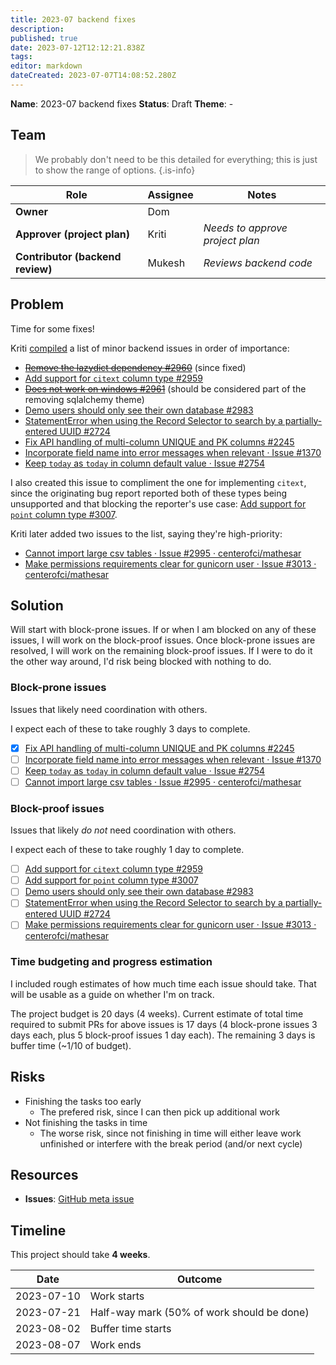 ```yaml
---
title: 2023-07 backend fixes
description: 
published: true
date: 2023-07-12T12:12:21.838Z
tags: 
editor: markdown
dateCreated: 2023-07-07T14:08:52.280Z
---
```


**Name**: 2023-07 backend fixes
**Status**: Draft 
**Theme**: -

## Team
> We probably don't need to be this detailed for everything; this is just to show the range of options.
{.is-info}

| Role | Assignee | Notes |
|-|-|-|
| **Owner** | Dom | |
| **Approver (project plan)** | Kriti | *Needs to approve project plan* |
| **Contributor (backend review)** | Mukesh | *Reviews backend code* |

## Problem

Time for some fixes!

Kriti [compiled](https://groups.google.com/a/mathesar.org/g/mathesar-developers/c/0vahYjcTkjE/m/t8I5s0hcAgAJ) a list of minor backend issues in order of importance:

- [~~Remove the lazydict dependency #2960~~](https://github.com/centerofci/mathesar/issues/2960) (since fixed)
- [Add support for `citext` column type #2959](https://github.com/centerofci/mathesar/issues/2959)
- [~~Does not work on windows #2961~~](https://github.com/centerofci/mathesar/issues/2961) (should be considered part of the removing sqlalchemy theme)
- [Demo users should only see their own database #2983](https://github.com/centerofci/mathesar/issues/2983)
- [StatementError when using the Record Selector to search by a partially-entered UUID #2724](https://github.com/centerofci/mathesar/issues/2724)
- [Fix API handling of multi-column UNIQUE and PK columns #2245](https://github.com/centerofci/mathesar/issues/2245)
- [Incorporate field name into error messages when relevant · Issue #1370](https://github.com/centerofci/mathesar/issues/1370)
- [Keep `today` as `today` in column default value · Issue #2754](https://github.com/centerofci/mathesar/issues/2754)

I also created this issue to compliment the one for implementing `citext`, since the originating bug report reported both of these types being unsupported and that blocking the reporter's use case: [Add support for `point` column type #3007](https://github.com/centerofci/mathesar/issues/3007).

Kriti later added two issues to the list, saying they're high-priority:

- [Cannot import large csv tables · Issue #2995 · centerofci/mathesar](https://github.com/centerofci/mathesar/issues/2995)
- [Make permissions requirements clear for gunicorn user · Issue #3013 · centerofci/mathesar](https://github.com/centerofci/mathesar/issues/3013)

## Solution

Will start with block-prone issues. If or when I am blocked on any of these issues, I will work on the block-proof issues. Once block-prone issues are resolved, I will work on the remaining block-proof issues. If I were to do it the other way around, I'd risk being blocked with nothing to do.

### Block-prone issues

Issues that likely need coordination with others.

I expect each of these to take roughly 3 days to complete.

- [x] [Fix API handling of multi-column UNIQUE and PK columns #2245](https://github.com/centerofci/mathesar/issues/2245)
- [ ] [Incorporate field name into error messages when relevant · Issue #1370](https://github.com/centerofci/mathesar/issues/1370)
- [ ] [Keep `today` as `today` in column default value · Issue #2754](https://github.com/centerofci/mathesar/issues/2754)
- [ ] [Cannot import large csv tables · Issue #2995 · centerofci/mathesar](https://github.com/centerofci/mathesar/issues/2995)

### Block-proof issues

Issues that likely *do not* need coordination with others.

I expect each of these to take roughly 1 day to complete.

- [ ] [Add support for `citext` column type #2959](https://github.com/centerofci/mathesar/issues/2959)
- [ ] [Add support for `point` column type #3007](https://github.com/centerofci/mathesar/issues/3007)
- [ ] [Demo users should only see their own database #2983](https://github.com/centerofci/mathesar/issues/2983)
- [ ] [StatementError when using the Record Selector to search by a partially-entered UUID #2724](https://github.com/centerofci/mathesar/issues/2724)
- [ ] [Make permissions requirements clear for gunicorn user · Issue #3013 · centerofci/mathesar](https://github.com/centerofci/mathesar/issues/3013)

### Time budgeting and progress estimation

I included rough estimates of how much time each issue should take. That will be usable as a guide on whether I'm on track.

The project budget is 20 days (4 weeks). Current estimate of total time required to submit PRs for above issues is 17 days (4 block-prone issues 3 days each, plus 5 block-proof issues 1 day each). The remaining 3 days is buffer time (~1/10 of budget).

## Risks
- Finishing the tasks too early
	- The prefered risk, since I can then pick up additional work
- Not finishing the tasks in time
	- The worse risk, since not finishing in time will either leave work unfinished or interfere with the break period (and/or next cycle)

## Resources

- **Issues**: [GitHub meta issue](https://github.com/centerofci/mathesar/issues/3022)


## Timeline
This project should take **4 weeks**.

| Date | Outcome |
| - | - |
| 2023-07-10 | Work starts |
| 2023-07-21 | Half-way mark (50% of work should be done) |
| 2023-08-02 | Buffer time starts |
| 2023-08-07 | Work ends |